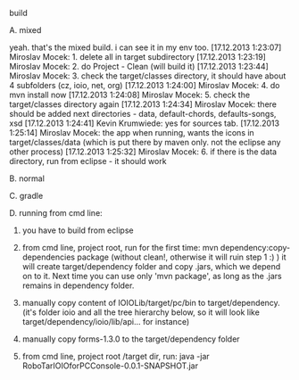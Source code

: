 build

A. mixed

yeah. that's the mixed build. i can see it in my env too.
[17.12.2013 1:23:07] Miroslav Mocek: 1. delete all in target subdirectory
[17.12.2013 1:23:19] Miroslav Mocek: 2. do Project - Clean (will build it)
[17.12.2013 1:23:44] Miroslav Mocek: 3. check the target/classes directory, it should have about 4 subfolders (cz, ioio, net, org)
[17.12.2013 1:24:00] Miroslav Mocek: 4. do mvn install now
[17.12.2013 1:24:08] Miroslav Mocek: 5. check the target/classes directory again
[17.12.2013 1:24:34] Miroslav Mocek: there should be added next directories - data, default-chords, defaults-songs, xsd
[17.12.2013 1:24:41] Kevin Krumwiede: yes for sources tab.
[17.12.2013 1:25:14] Miroslav Mocek: the app when running, wants the icons in target/classes/data (which is put there by maven only. not the eclipse any other process)
[17.12.2013 1:25:32] Miroslav Mocek: 6. if there is the data directory, run from eclipse - it should work


B. normal

C. gradle

D. running from cmd line:

1. you have to build from eclipse
 
2. from cmd line, project root, run for the first time:
mvn dependency:copy-dependencies package
(without clean!, otherwise it will ruin step 1 :) )
it will create target/dependency folder and copy .jars, which we depend on to it. 
Next time you can use only 'mvn package', as long as the .jars remains in dependency folder.
 
3. manually copy content of IOIOLib/target/pc/bin to target/dependency. (it's folder ioio and all the tree hierarchy below, so it will look like target/dependency/ioio/lib/api... for instance)
 
4. manually copy forms-1.3.0 to the target/dependency folder

5. from cmd line, project root /target dir, run:
java -jar RoboTarIOIOforPCConsole-0.0.1-SNAPSHOT.jar